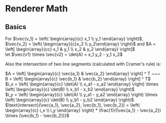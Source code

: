 # Renderer Math

## Basics

For $\vec{v_1} = \left( \begin{array}{c} x_1 \\ y_1 \end{array} \right)$, $\vec{v_2} = \left( \begin{array}{c}x_2 \\ y_2\end{array} \right)$ and $A = \left[ \begin{array}{cc} x_1 & y_1 \\ x_2 & y_2 \end{array} \right]$ <br/>
let $\vec{v1} \times \vec{v2} = \det(A) = x_1 y_2 - y_1 x_2$

Also the intersection of two line segments (calculated with Cramer's rule) is:

$A = \left[ \begin{array}{c} \vec{a_1} & \vec{a_2} \end{array} \right] ^ T ~~~ B = \left[ \begin{array}{c} \vec{b_1} & \vec{b_2} \end{array} \right] ^ T$ <br/>
$i_x = \left( \begin{array}{c} \det(A) \\ x_a1 - x_a2 \end{array} \right) \times \left( \begin{array}{c} \det(B) \\ x_b1 - x_b2 \end{array} \right)$ <br/>
$i_y = \left( \begin{array}{c} \det(A) \\ y_a1 - y_a2 \end{array} \right) \times \left( \begin{array}{c} \det(B) \\ y_b1 - y_b2 \end{array} \right)$ <br/>
$\text{intersect}(\vec{a_1}, \vec{a_2}, \vec{b_1}, \vec{b_2}) = \left( \begin{array}{c} i_x \\ i_y \end{array} \right) * \frac{1}{(\vec{a_1} - \vec{a_2}) \times (\vec{b_1} - \vec{b_2})}$ 

